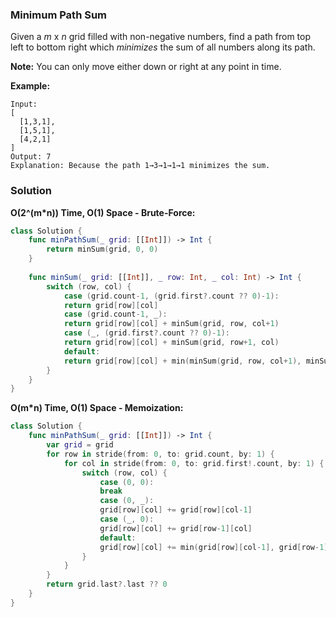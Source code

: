 
### Minimum Path Sum

Given a *m* x *n* grid filled with non-negative numbers, find a path from top left to bottom right which *minimizes* the sum of all numbers along its path.

__Note:__ You can only move either down or right at any point in time.

__Example:__
```
Input:
[
  [1,3,1],
  [1,5,1],
  [4,2,1]
]
Output: 7
Explanation: Because the path 1→3→1→1→1 minimizes the sum.
```

### Solution
__O(2^(m*n)) Time, O(1) Space - Brute-Force:__
```Swift
class Solution {
    func minPathSum(_ grid: [[Int]]) -> Int {
        return minSum(grid, 0, 0)
    }
    
    func minSum(_ grid: [[Int]], _ row: Int, _ col: Int) -> Int {
        switch (row, col) {
            case (grid.count-1, (grid.first?.count ?? 0)-1):
            return grid[row][col]
            case (grid.count-1, _):
            return grid[row][col] + minSum(grid, row, col+1)
            case (_, (grid.first?.count ?? 0)-1):
            return grid[row][col] + minSum(grid, row+1, col)
            default:
            return grid[row][col] + min(minSum(grid, row, col+1), minSum(grid, row+1, col))
        }
    }
}
```
__O(m\*n) Time, O(1) Space - Memoization:__
```Swift
class Solution {
    func minPathSum(_ grid: [[Int]]) -> Int {
        var grid = grid
        for row in stride(from: 0, to: grid.count, by: 1) {
            for col in stride(from: 0, to: grid.first!.count, by: 1) {
                switch (row, col) {
                    case (0, 0):
                    break
                    case (0, _):
                    grid[row][col] += grid[row][col-1]
                    case (_, 0):
                    grid[row][col] += grid[row-1][col]
                    default:
                    grid[row][col] += min(grid[row][col-1], grid[row-1][col])
                }
            }
        }
        return grid.last?.last ?? 0
    }
}
```